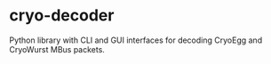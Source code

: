 # cryo-decoder
Python library with CLI and GUI interfaces for decoding CryoEgg and CryoWurst MBus packets. 
